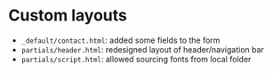 # Custom layouts

- `_default/contact.html`: added some fields to the form
- `partials/header.html`: redesigned layout of header/navigation bar
- `partials/script.html`: allowed sourcing fonts from local folder
